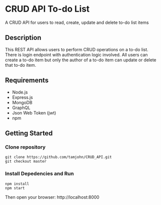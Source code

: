 # CRUD API To-do List

A CRUD API for users to read, create, update and delete to-do list items

## Description

This REST API allows users to perform CRUD operations on a to-do list. There is login endpoint with authentication logic involved. All users can create a to-do item but only
the author of a to-do item can update or delete that to-do item. 

## Requirements

- Node.js
- Express.js
- MongoDB
- GraphQL
- Json Web Token (jwt)
- npm

## Getting Started

### Clone repository
```
git clone https://github.com/tamjohn/CRUD_API.git
git checkout master
```

### Install Depedencies and Run
```
npm install
npm start
```

Then open your browser: http://localhost:8000


